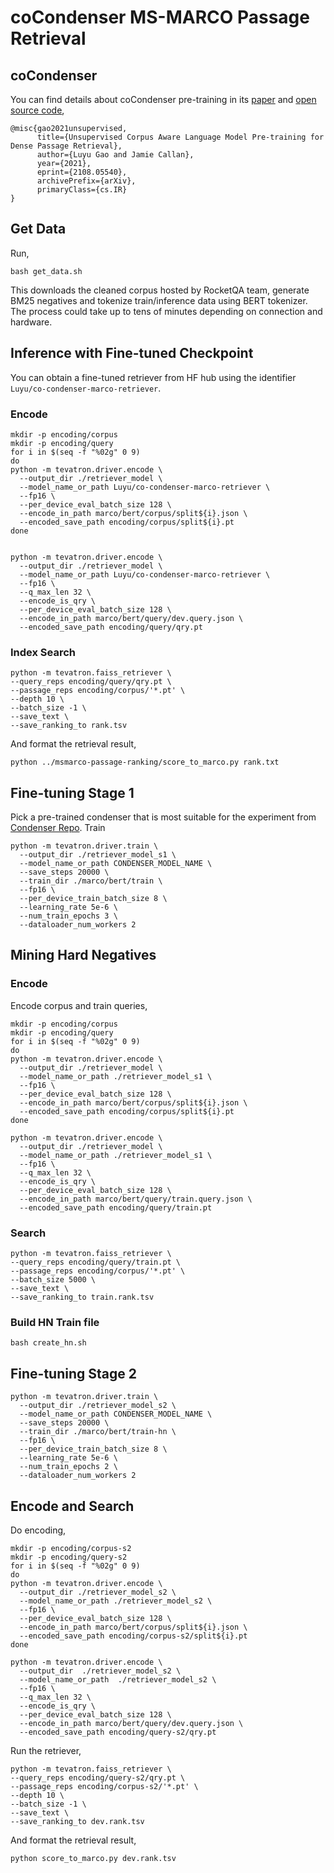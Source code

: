 # coCondenser MS-MARCO Passage Retrieval
## coCondenser
You can find details about coCondenser pre-training in its [paper](https://arxiv.org/abs/2108.05540) and [open source code](https://github.com/luyug/Condenser),
```
@misc{gao2021unsupervised,
      title={Unsupervised Corpus Aware Language Model Pre-training for Dense Passage Retrieval}, 
      author={Luyu Gao and Jamie Callan},
      year={2021},
      eprint={2108.05540},
      archivePrefix={arXiv},
      primaryClass={cs.IR}
}
```
## Get Data
Run,
```
bash get_data.sh
```
This downloads the cleaned corpus hosted by RocketQA team, generate BM25 negatives and tokenize train/inference data using BERT tokenizer. 
The process could take up to tens of minutes depending on connection and hardware.

## Inference with Fine-tuned Checkpoint
You can obtain a fine-tuned retriever from HF hub using the identifier ` Luyu/co-condenser-marco-retriever`.
### Encode
```
mkdir -p encoding/corpus
mkdir -p encoding/query
for i in $(seq -f "%02g" 0 9)
do
python -m tevatron.driver.encode \  
  --output_dir ./retriever_model \
  --model_name_or_path Luyu/co-condenser-marco-retriever \
  --fp16 \
  --per_device_eval_batch_size 128 \
  --encode_in_path marco/bert/corpus/split${i}.json \
  --encoded_save_path encoding/corpus/split${i}.pt
done


python -m tevatron.driver.encode \  
  --output_dir ./retriever_model \
  --model_name_or_path Luyu/co-condenser-marco-retriever \
  --fp16 \
  --q_max_len 32 \
  --encode_is_qry \
  --per_device_eval_batch_size 128 \
  --encode_in_path marco/bert/query/dev.query.json \
  --encoded_save_path encoding/query/qry.pt
```
### Index Search
```
python -m tevatron.faiss_retriever \  
--query_reps encoding/query/qry.pt \  
--passage_reps encoding/corpus/'*.pt' \  
--depth 10 \
--batch_size -1 \
--save_text \
--save_ranking_to rank.tsv
```
And format the retrieval result,
```
python ../msmarco-passage-ranking/score_to_marco.py rank.txt
```
## Fine-tuning Stage 1
Pick a pre-trained condenser that is most suitable for the experiment from [Condenser Repo](https://github.com/luyug/Condenser#pre-trained-models).
Train
```
python -m tevatron.driver.train \  
  --output_dir ./retriever_model_s1 \  
  --model_name_or_path CONDENSER_MODEL_NAME \  
  --save_steps 20000 \  
  --train_dir ./marco/bert/train \
  --fp16 \  
  --per_device_train_batch_size 8 \  
  --learning_rate 5e-6 \  
  --num_train_epochs 3 \  
  --dataloader_num_workers 2
```
## Mining Hard Negatives
### Encode
Encode corpus and train queries,
```
mkdir -p encoding/corpus
mkdir -p encoding/query
for i in $(seq -f "%02g" 0 9)
do
python -m tevatron.driver.encode \  
  --output_dir ./retriever_model \
  --model_name_or_path ./retriever_model_s1 \
  --fp16 \
  --per_device_eval_batch_size 128 \
  --encode_in_path marco/bert/corpus/split${i}.json \
  --encoded_save_path encoding/corpus/split${i}.pt
done

python -m tevatron.driver.encode \  
  --output_dir ./retriever_model \
  --model_name_or_path ./retriever_model_s1 \
  --fp16 \
  --q_max_len 32 \
  --encode_is_qry \
  --per_device_eval_batch_size 128 \
  --encode_in_path marco/bert/query/train.query.json \
  --encoded_save_path encoding/query/train.pt
```

### Search
```
python -m tevatron.faiss_retriever \  
--query_reps encoding/query/train.pt \  
--passage_reps encoding/corpus/'*.pt' \  
--batch_size 5000 \
--save_text \
--save_ranking_to train.rank.tsv
```

### Build HN Train file
```
bash create_hn.sh
```

## Fine-tuning Stage 2
```
python -m tevatron.driver.train \  
  --output_dir ./retriever_model_s2 \  
  --model_name_or_path CONDENSER_MODEL_NAME \  
  --save_steps 20000 \  
  --train_dir ./marco/bert/train-hn \
  --fp16 \  
  --per_device_train_batch_size 8 \  
  --learning_rate 5e-6 \  
  --num_train_epochs 2 \  
  --dataloader_num_workers 2
```

## Encode and Search
Do encoding,
```
mkdir -p encoding/corpus-s2
mkdir -p encoding/query-s2
for i in $(seq -f "%02g" 0 9)
do
python -m tevatron.driver.encode \  
  --output_dir ./retriever_model_s2 \
  --model_name_or_path ./retriever_model_s2 \
  --fp16 \
  --per_device_eval_batch_size 128 \
  --encode_in_path marco/bert/corpus/split${i}.json \
  --encoded_save_path encoding/corpus-s2/split${i}.pt
done

python -m tevatron.driver.encode \  
  --output_dir  ./retriever_model_s2 \
  --model_name_or_path  ./retriever_model_s2 \
  --fp16 \
  --q_max_len 32 \
  --encode_is_qry \
  --per_device_eval_batch_size 128 \
  --encode_in_path marco/bert/query/dev.query.json \
  --encoded_save_path encoding/query-s2/qry.pt
```
Run the retriever,
```
python -m tevatron.faiss_retriever \  
--query_reps encoding/query-s2/qry.pt \  
--passage_reps encoding/corpus-s2/'*.pt' \  
--depth 10 \
--batch_size -1 \
--save_text \
--save_ranking_to dev.rank.tsv
```
And format the retrieval result,
```
python score_to_marco.py dev.rank.tsv
```
